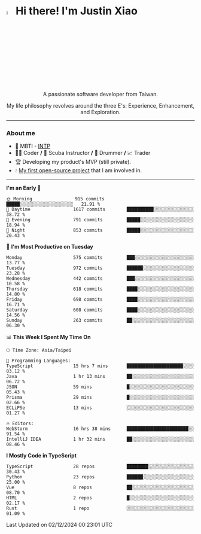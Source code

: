 # <img src="https://media.giphy.com/media/hvRJCLFzcasrR4ia7z/giphy.gif" width="5%">Hi there! I'm Justin Xiao
<p align="center">A passionate software developer from Taiwan.  </p>
<p align="center">My life philosophy revolves around the three E's: Experience, Enhancement, and Exploration.</p>

---
### About me
- 👀 MBTI - [INTP](https://www.16personalities.com/intp-personality)
- 👨‍💻 Coder **/** 🤿 Scuba Instructor **/** 🥁 Drummer **/** 📈 Trader
- 🏆 Developing my product's MVP (still private).
- 💧 [My first open-source project](https://github.com/Game-as-a-Service/Game-Lobby-Web) that I am involved in.

---
<!--START_SECTION:waka-->
**I'm an Early 🐤** 

```text
🌞 Morning                915 commits         █████░░░░░░░░░░░░░░░░░░░░   21.91 % 
🌆 Daytime                1617 commits        ██████████░░░░░░░░░░░░░░░   38.72 % 
🌃 Evening                791 commits         █████░░░░░░░░░░░░░░░░░░░░   18.94 % 
🌙 Night                  853 commits         █████░░░░░░░░░░░░░░░░░░░░   20.43 % 
```
📅 **I'm Most Productive on Tuesday** 

```text
Monday                   575 commits         ███░░░░░░░░░░░░░░░░░░░░░░   13.77 % 
Tuesday                  972 commits         ██████░░░░░░░░░░░░░░░░░░░   23.28 % 
Wednesday                442 commits         ███░░░░░░░░░░░░░░░░░░░░░░   10.58 % 
Thursday                 618 commits         ████░░░░░░░░░░░░░░░░░░░░░   14.80 % 
Friday                   698 commits         ████░░░░░░░░░░░░░░░░░░░░░   16.71 % 
Saturday                 608 commits         ████░░░░░░░░░░░░░░░░░░░░░   14.56 % 
Sunday                   263 commits         ██░░░░░░░░░░░░░░░░░░░░░░░   06.30 % 
```


📊 **This Week I Spent My Time On** 

```text
🕑︎ Time Zone: Asia/Taipei

💬 Programming Languages: 
TypeScript               15 hrs 7 mins       █████████████████████░░░░   83.12 % 
Java                     1 hr 13 mins        ██░░░░░░░░░░░░░░░░░░░░░░░   06.72 % 
JSON                     59 mins             █░░░░░░░░░░░░░░░░░░░░░░░░   05.43 % 
Prisma                   29 mins             █░░░░░░░░░░░░░░░░░░░░░░░░   02.66 % 
ECLiPSe                  13 mins             ░░░░░░░░░░░░░░░░░░░░░░░░░   01.27 % 

🔥 Editors: 
WebStorm                 16 hrs 38 mins      ███████████████████████░░   91.54 % 
IntelliJ IDEA            1 hr 32 mins        ██░░░░░░░░░░░░░░░░░░░░░░░   08.46 % 
```

**I Mostly Code in TypeScript** 

```text
TypeScript               28 repos            ████████░░░░░░░░░░░░░░░░░   30.43 % 
Python                   23 repos            ██████░░░░░░░░░░░░░░░░░░░   25.00 % 
Vue                      8 repos             ██░░░░░░░░░░░░░░░░░░░░░░░   08.70 % 
HTML                     2 repos             █░░░░░░░░░░░░░░░░░░░░░░░░   02.17 % 
Rust                     1 repo              ░░░░░░░░░░░░░░░░░░░░░░░░░   01.09 % 
```




 Last Updated on 02/12/2024 00:23:01 UTC
<!--END_SECTION:waka-->

